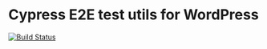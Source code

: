 # Cypress E2E test utils for WordPress

[![Build Status](https://travis-ci.org/tschortsch/wp-cypress-e2e-test-utils.svg?branch=master)](https://travis-ci.org/tschortsch/wp-cypress-e2e-test-utils)

